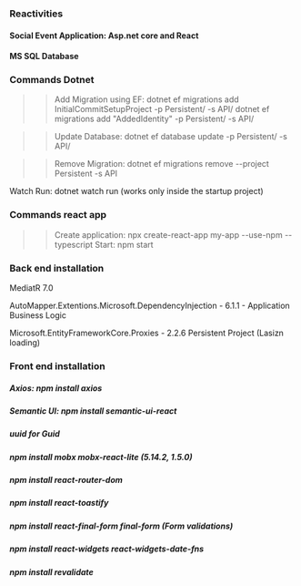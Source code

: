 ### Reactivities
#### Social Event Application: Asp.net core and React 

#### MS SQL Database


### Commands Dotnet

>> Add Migration using EF: dotnet ef migrations add InitialCommitSetupProject -p Persistent/ -s API/
>> dotnet ef migrations add "AddedIdentity" -p Persistent/ -s API/


>> Update Database: dotnet ef database update -p Persistent/ -s API/

>> Remove Migration: dotnet ef migrations remove --project Persistent -s API

Watch Run: dotnet watch run (works only inside the startup project)


### Commands react app
>> Create application: npx create-react-app my-app --use-npm --typescript
>> Start: npm start


### Back end installation
MediatR 7.0

AutoMapper.Extentions.Microsoft.DependencyInjection - 6.1.1 - Application Business Logic

Microsoft.EntityFrameworkCore.Proxies - 2.2.6 Persistent Project (Lasizn loading) 

### Front end installation
##### Axios: npm install axios
##### Semantic UI: npm install semantic-ui-react 
##### uuid for Guid
##### npm install mobx mobx-react-lite (5.14.2, 1.5.0)
##### npm install react-router-dom
##### npm install react-toastify
##### npm install react-final-form final-form (Form validations)
##### npm install react-widgets react-widgets-date-fns
##### npm install revalidate
